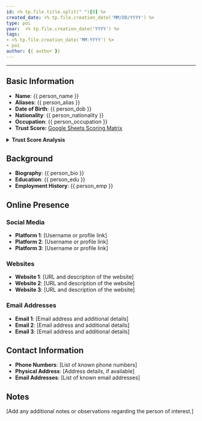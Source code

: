 ```yaml
---
id: <% tp.file.title.split(" ")[0] %>
created_date: <% tp.file.creation_date('MM/DD/YYYY') %>
type: poi
year:  <% tp.file.creation_date('YYYY') %>
tags:
- <% tp.file.creation_date('MM-YYYY') %>
- poi
author: {{ author }}
---
```


----

## Basic Information

- **Name**: {{ person_name }}
- **Aliases**: {{ person_alias }}
- **Date of Birth**: {{ person_dob }}
- **Nationality**: {{ person_nationality }}
- **Occupation**: {{ person_occupation }}
- **Trust Score:** [Google Sheets Scoring Matrix](https://docs.google.com/spreadsheets/d/1CUarxE7P1cPwgWXwJzzeWnZGm1c6Wp2Ttazdt3VPM_s/edit?usp=sharing)

<details>
<summary><b>Trust Score Analysis</b></summary>
<IMG src="https://publish-01.obsidian.md/access/1c31a6f93f82a49b0a9eb31193d6cdec/_images/" alt="Trust Score"/>
</details>

## Background

- **Biography**: {{ person_bio }}
- **Education**: {{ person_edu }}
- **Employment History**: {{ person_emp }}

## Online Presence

### Social Media

- **Platform 1**: [Username or profile link]
- **Platform 2**: [Username or profile link]
- **Platform 3**: [Username or profile link]

### Websites

- **Website 1**: [URL and description of the website]
- **Website 2**: [URL and description of the website]
- **Website 3**: [URL and description of the website]

### Email Addresses

- **Email 1**: [Email address and additional details]
- **Email 2**: [Email address and additional details]
- **Email 3**: [Email address and additional details]

## Contact Information

- **Phone Numbers**: [List of known phone numbers]
- **Physical Address**: [Address details, if available]
- **Email Addresses**: [List of known email addresses]

## Notes

[Add any additional notes or observations regarding the person of interest.]
